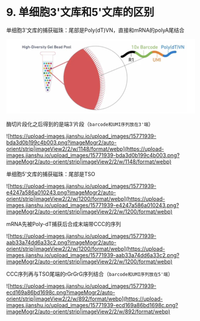 # 9. 单细胞3'文库和5'文库的区别

单细胞3'文库的捕获磁珠：尾部是Poly(dT)VN，直接和mRNA的polyA尾结合

![Untitled](9%20%E5%8D%95%E7%BB%86%E8%83%9E3'%E6%96%87%E5%BA%93%E5%92%8C5'%E6%96%87%E5%BA%93%E7%9A%84%E5%8C%BA%E5%88%AB%206ee9a6f1af454c7b80e2737969a38da7/Untitled.png)

酶切片段化之后得到的是端3‘片段（`barcode和UMI序列放在3'端`）

![https://upload-images.jianshu.io/upload_images/15771939-bda3d0b199c4b003.png?imageMogr2/auto-orient/strip|imageView2/2/w/1148/format/webp](https://upload-images.jianshu.io/upload_images/15771939-bda3d0b199c4b003.png?imageMogr2/auto-orient/strip|imageView2/2/w/1148/format/webp)

单细胞5'文库的捕获磁珠：尾部是TSO

![https://upload-images.jianshu.io/upload_images/15771939-e4247a586a010243.png?imageMogr2/auto-orient/strip|imageView2/2/w/1200/format/webp](https://upload-images.jianshu.io/upload_images/15771939-e4247a586a010243.png?imageMogr2/auto-orient/strip|imageView2/2/w/1200/format/webp)

mRNA先被Poly-dT捕获后合成末端带CCC的序列

![https://upload-images.jianshu.io/upload_images/15771939-aab33a74dd6a33c2.png?imageMogr2/auto-orient/strip|imageView2/2/w/1200/format/webp](https://upload-images.jianshu.io/upload_images/15771939-aab33a74dd6a33c2.png?imageMogr2/auto-orient/strip|imageView2/2/w/1200/format/webp)

CCC序列再与TSO尾端的rGrGrG序列结合（`barcode和UMI序列放在5'端`）

![https://upload-images.jianshu.io/upload_images/15771939-ecd169a86bd1698c.png?imageMogr2/auto-orient/strip|imageView2/2/w/892/format/webp](https://upload-images.jianshu.io/upload_images/15771939-ecd169a86bd1698c.png?imageMogr2/auto-orient/strip|imageView2/2/w/892/format/webp)
